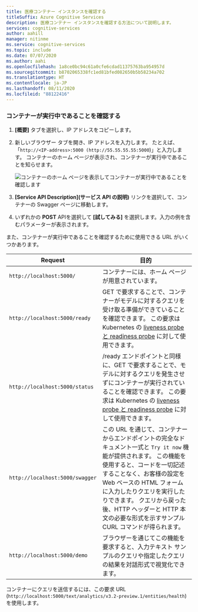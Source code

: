 ```yaml
---
title: 医療コンテナー インスタンスを確認する
titleSuffix: Azure Cognitive Services
description: 医療コンテナー インスタンスを確認する方法について説明します。
services: cognitive-services
author: aahill
manager: nitinme
ms.service: cognitive-services
ms.topic: include
ms.date: 07/07/2020
ms.author: aahi
ms.openlocfilehash: 1a8ce0bc94c61a0cfe6cdad11375763ba954957d
ms.sourcegitcommit: b8702065338fc1ed81bfed082650b5b58234a702
ms.translationtype: HT
ms.contentlocale: ja-JP
ms.lasthandoff: 08/11/2020
ms.locfileid: "88122416"
---
```

### <a name="verify-that-a-container-is-running"></a>コンテナーが実行中であることを確認する

1. **[概要]** タブを選択し、IP アドレスをコピーします。
1. 新しいブラウザー タブを開き、IP アドレスを入力します。 たとえば、「`http://<IP-address>:5000 (http://55.55.55.55:5000`)」と入力します。 コンテナーのホーム ページが表示され、コンテナーが実行中であることを知らせます。

    ![コンテナーのホーム ページを表示してコンテナーが実行中であることを確認します](../media/how-tos/container-instance/swagger-docs-on-container.png)

1. **[Service API Description]\(サービス API の説明\)** リンクを選択して、コンテナーの Swagger ページに移動します。

1. いずれかの **POST** APIを選択して **[試してみる]** を選択します。入力の例を含むパラメーターが表示されます。

また、コンテナーが実行中であることを確認するために使用できる URL がいくつかあります。

|Request|目的|
|--|--|
|`http://localhost:5000/`|コンテナーには、ホーム ページが用意されています。|
|`http://localhost:5000/ready`|GET で要求することで、コンテナーがモデルに対するクエリを受け取る準備ができていることを確認できます。 この要求は Kubernetes の [liveness probe と readiness probe](https://kubernetes.io/docs/tasks/configure-pod-container/configure-liveness-readiness-probes/) に対して使用できます。|
|`http://localhost:5000/status`|/ready エンドポイントと同様に、GET で要求することで、モデルに対するクエリを発生させずにコンテナーが実行されていることを確認できます。 この要求は Kubernetes の [liveness probe と readiness probe](https://kubernetes.io/docs/tasks/configure-pod-container/configure-liveness-readiness-probes/) に対して使用できます。|
|`http://localhost:5000/swagger`|この URL を通じて、コンテナーからエンドポイントの完全なドキュメント一式と `Try it now` 機能が提供されます。 この機能を使用すると、コードを一切記述することなく、お客様の設定を Web ベースの HTML フォームに入力したりクエリを実行したりできます。 クエリから戻った後、HTTP ヘッダーと HTTP 本文の必要な形式を示すサンプル CURL コマンドが得られます。 |
|`http://localhost:5000/demo`| ブラウザーを通じてこの機能を要求すると、入力テキスト サンプルのクエリや指定したクエリの結果を対話形式で視覚化できます。  |

コンテナーにクエリを送信するには、この要求 URL (`http://localhost:5000/text/analytics/v3.2-preview.1/entities/health`) を使用します。
